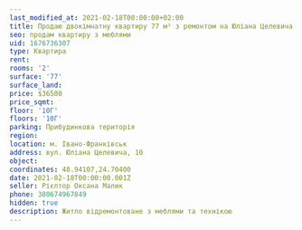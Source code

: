 ```yaml
---
last_modified_at: 2021-02-18T00:00:00+02:00
title: Продаю двокімнатну квартиру 77 м² з ремонтом на Юліана Целевича
seo: продам квартиру з меблями
uid: 1676736307
type: Квартира
rent:
rooms: '2'
surface: '77'
surface_land:
price: $36500
price_sqmt:
floor: '10Г'
floors: '10Г'
parking: Прибудинкова територія
region:
location: м. Івано-Франківськ
address: вул. Юліана Целевича, 10
object:
coordinates: 48.94107,24.70400
date: 2021-02-18T00:00:00.001Z
seller: Рієлтор Оксана Малик
phone: 380674967849
hidden: true
description: Житло відремонтоване з меблями та технікою
---
```

